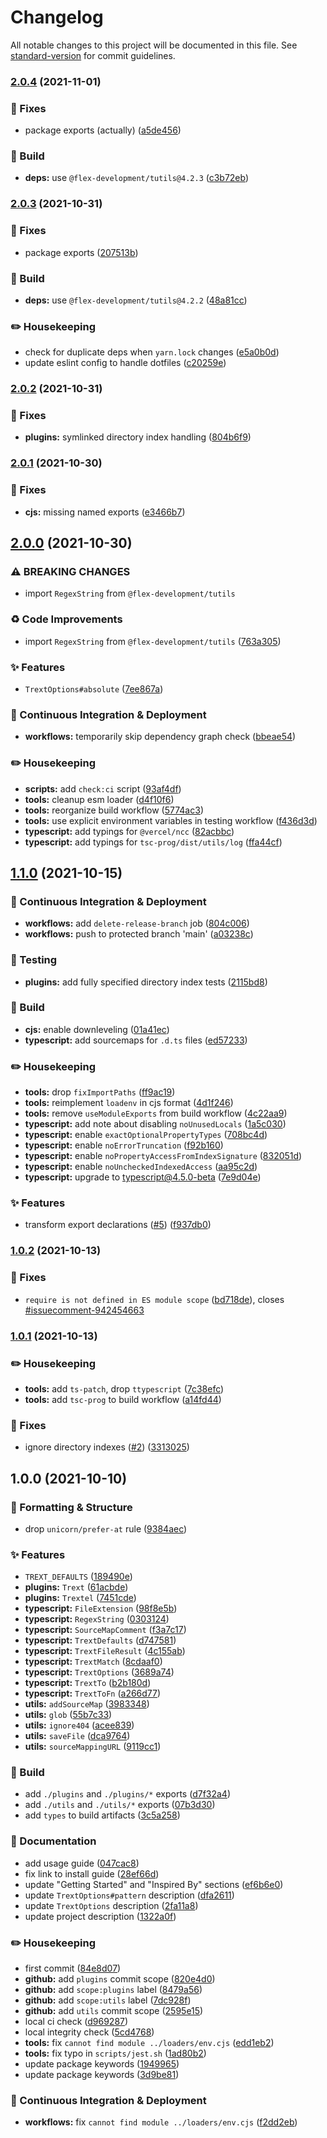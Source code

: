 # Changelog

All notable changes to this project will be documented in this file. See [standard-version](https://github.com/conventional-changelog/standard-version) for commit guidelines.

### [2.0.4](https://github.com/flex-development/trext/compare/trext@2.0.3...trext@2.0.4) (2021-11-01)


### :bug: Fixes

* package exports (actually) ([a5de456](https://github.com/flex-development/trext/commit/a5de456fdc42995a0dec1ffc00d07948e1423b06))


### :hammer: Build

* **deps:** use `@flex-development/tutils@4.2.3` ([c3b72eb](https://github.com/flex-development/trext/commit/c3b72eb98cf53da0e357db8311dac016aa99e97b))

### [2.0.3](https://github.com/flex-development/trext/compare/trext@2.0.2...trext@2.0.3) (2021-10-31)

### :bug: Fixes

* package exports ([207513b](https://github.com/flex-development/trext/commit/207513b0f2f8af721f6c2c59c64df7c4ac616a7e))

### :hammer: Build

* **deps:** use `@flex-development/tutils@4.2.2` ([48a81cc](https://github.com/flex-development/trext/commit/48a81cc682eb83baa69418cba3266077329efce9))

### :pencil2: Housekeeping

* check for duplicate deps when `yarn.lock` changes ([e5a0b0d](https://github.com/flex-development/trext/commit/e5a0b0ddb2ef21101acc16fd74165ebf3a0321bd))
* update eslint config to handle dotfiles ([c20259e](https://github.com/flex-development/trext/commit/c20259e187d0dcb977ea6511e341bb17281916bc))

### [2.0.2](https://github.com/flex-development/trext/compare/trext@2.0.1...trext@2.0.2) (2021-10-31)

### :bug: Fixes

* **plugins:** symlinked directory index handling ([804b6f9](https://github.com/flex-development/trext/commit/804b6f99aea7acba57917ad5522237701a6c6863))

### [2.0.1](https://github.com/flex-development/trext/compare/trext@2.0.0...trext@2.0.1) (2021-10-30)

### :bug: Fixes

* **cjs:** missing named exports ([e3466b7](https://github.com/flex-development/trext/commit/e3466b713e342ac7b491f2753310a5ecdd171168))

## [2.0.0](https://github.com/flex-development/trext/compare/trext@1.1.0...trext@2.0.0) (2021-10-30)

### ⚠ BREAKING CHANGES

* import `RegexString` from `@flex-development/tutils`

### :recycle: Code Improvements

* import `RegexString` from `@flex-development/tutils` ([763a305](https://github.com/flex-development/trext/commit/763a30542fbcb6c634baa50add0029ab99a49b09))

### :sparkles: Features

* `TrextOptions#absolute` ([7ee867a](https://github.com/flex-development/trext/commit/7ee867ac7890d40e325a5e701186dd730063e0e7))

### :truck: Continuous Integration & Deployment

* **workflows:** temporarily skip dependency graph check ([bbeae54](https://github.com/flex-development/trext/commit/bbeae54f1f0a0b305aeb3893d5df955bbecf93d7))

### :pencil2: Housekeeping

* **scripts:** add `check:ci` script ([93af4df](https://github.com/flex-development/trext/commit/93af4dfc36e0a2d85689577cebaf66ac79eb6793))
* **tools:** cleanup esm loader ([d4f10f6](https://github.com/flex-development/trext/commit/d4f10f699b3751e53cbaf26816eca9945a0220cd))
* **tools:** reorganize build workflow ([5774ac3](https://github.com/flex-development/trext/commit/5774ac33cfc0c7759328d4a28c73d4d0b28b8728))
* **tools:** use explicit environment variables in testing workflow ([f436d3d](https://github.com/flex-development/trext/commit/f436d3d4edb4dba085fe29d2185e9c9351c15766))
* **typescript:** add typings for `@vercel/ncc` ([82acbbc](https://github.com/flex-development/trext/commit/82acbbca51ac6e8da1704e57a5fb55abfb2ed3fa))
* **typescript:** add typings for `tsc-prog/dist/utils/log` ([ffa44cf](https://github.com/flex-development/trext/commit/ffa44cf4da7ad5e166fb7192862f49ef7e187147))

## [1.1.0](https://github.com/flex-development/trext/compare/trext@1.0.2...trext@1.1.0) (2021-10-15)

### :truck: Continuous Integration & Deployment

* **workflows:** add `delete-release-branch` job ([804c006](https://github.com/flex-development/trext/commit/804c00622ba9734ed9177a9941bc4b25a908b8f3))
* **workflows:** push to protected branch 'main' ([a03238c](https://github.com/flex-development/trext/commit/a03238c84113788b5fd84bd731f162492c09a587))

### :robot: Testing

* **plugins:** add fully specified directory index tests ([2115bd8](https://github.com/flex-development/trext/commit/2115bd8b901c898bb319f9ef69b73db3eaa6a551))

### :hammer: Build

* **cjs:** enable downleveling ([01a41ec](https://github.com/flex-development/trext/commit/01a41ecad5e879195b9cfb9eb53ca5ebc32ce8c9))
* **typescript:** add sourcemaps for `.d.ts` files ([ed57233](https://github.com/flex-development/trext/commit/ed57233cd3f5d1a1e89c4cff1262c3a26a1e0db0))

### :pencil2: Housekeeping

* **tools:** drop `fixImportPaths` ([ff9ac19](https://github.com/flex-development/trext/commit/ff9ac19e9cfdbb7def399472ec64826e51451584))
* **tools:** reimplement `loadenv` in cjs format ([4d1f246](https://github.com/flex-development/trext/commit/4d1f2468142480d99d5f8dd207b0a2403a68972e))
* **tools:** remove `useModuleExports` from build workflow ([4c22aa9](https://github.com/flex-development/trext/commit/4c22aa921099abb99e6a947e4b67f4db2f47687e))
* **typescript:** add note about disabling `noUnusedLocals` ([1a5c030](https://github.com/flex-development/trext/commit/1a5c030e1fcf8ca4cffa019294ae8aea552f0a04))
* **typescript:** enable `exactOptionalPropertyTypes` ([708bc4d](https://github.com/flex-development/trext/commit/708bc4d00e05eb4e2050877ddd341e0b815758f3))
* **typescript:** enable `noErrorTruncation` ([f92b160](https://github.com/flex-development/trext/commit/f92b160ed029efe49326c88cbcaabb0818cdf0b0))
* **typescript:** enable `noPropertyAccessFromIndexSignature` ([832051d](https://github.com/flex-development/trext/commit/832051da0b8ec298d4c8a40e4aea72bee2d9fad9))
* **typescript:** enable `noUncheckedIndexedAccess` ([aa95c2d](https://github.com/flex-development/trext/commit/aa95c2d4b2d732bf4dd2d7a4c77d2fc02b2752ba))
* **typescript:** upgrade to typescript@4.5.0-beta ([7e9d04e](https://github.com/flex-development/trext/commit/7e9d04e5eef3fa3b224bcf69adb220ccbe09b089))

### :sparkles: Features

* transform export declarations ([#5](https://github.com/flex-development/trext/issues/5)) ([f937db0](https://github.com/flex-development/trext/commit/f937db042a4f6611636dad64d1b91e8439ea3161))

### [1.0.2](https://github.com/flex-development/trext/compare/trext@1.0.1...trext@1.0.2) (2021-10-13)

### :bug: Fixes

* `require is not defined in ES module scope` ([bd718de](https://github.com/flex-development/trext/commit/bd718de092a57051ef67527cfba9853bef9a5418)), closes [#issuecomment-942454663](https://github.com/flex-development/trext/issues/issuecomment-942454663)

### [1.0.1](https://github.com/flex-development/trext/compare/trext@1.0.0...trext@1.0.1) (2021-10-13)

### :pencil2: Housekeeping

* **tools:** add `ts-patch`, drop `ttypescript` ([7c38efc](https://github.com/flex-development/trext/commit/7c38efc692f46475968615dfd01725e0cc030f21))
* **tools:** add `tsc-prog` to build workflow ([a14fd44](https://github.com/flex-development/trext/commit/a14fd445c80d5e8b035411a37492245dad2ddbe2))

### :bug: Fixes

* ignore directory indexes ([#2](https://github.com/flex-development/trext/issues/2)) ([3313025](https://github.com/flex-development/trext/commit/3313025188ad91a7d1181ca21464aec01558274a))

## 1.0.0 (2021-10-10)

### :nail_care: Formatting & Structure

* drop `unicorn/prefer-at` rule ([9384aec](https://github.com/flex-development/trext/commit/9384aec28a1dbcdf4760f19f8fc31cb6758b0554))

### :sparkles: Features

* `TREXT_DEFAULTS` ([189490e](https://github.com/flex-development/trext/commit/189490e06a21cb27ab001a2231bf7102fc4958b2))
* **plugins:** `Trext` ([61acbde](https://github.com/flex-development/trext/commit/61acbde02b8f7f25eb5c4326f522543ef4a3d233))
* **plugins:** `Trextel` ([7451cde](https://github.com/flex-development/trext/commit/7451cdee077d22044c3b026c886b2800733ac234))
* **typescript:** `FileExtension` ([98f8e5b](https://github.com/flex-development/trext/commit/98f8e5bb2bd3131ce2a7a3aef1ccb608de384d17))
* **typescript:** `RegexString` ([0303124](https://github.com/flex-development/trext/commit/0303124cabf65680405b3666765fa05d5f301778))
* **typescript:** `SourceMapComment` ([f3a7c17](https://github.com/flex-development/trext/commit/f3a7c17c4129bed386523f653edde3ce50859aee))
* **typescript:** `TrextDefaults` ([d747581](https://github.com/flex-development/trext/commit/d747581ac7bbefcf30062ab5a41d865d2a7cdbe0))
* **typescript:** `TrextFileResult` ([4c155ab](https://github.com/flex-development/trext/commit/4c155ab0a898c18b9b14b6285fd2261d1209e53d))
* **typescript:** `TrextMatch` ([8cdaaf0](https://github.com/flex-development/trext/commit/8cdaaf05e87a96da23906b56af51eaf3095ade04))
* **typescript:** `TrextOptions` ([3689a74](https://github.com/flex-development/trext/commit/3689a74aa22a88c22b990d8d4378e3717f6935a3))
* **typescript:** `TrextTo` ([b2b180d](https://github.com/flex-development/trext/commit/b2b180d8cd59405bc9aed2c3a28e9aebf483a232))
* **typescript:** `TrextToFn` ([a266d77](https://github.com/flex-development/trext/commit/a266d77009bb7eb8650a61a073906931e4427794))
* **utils:** `addSourceMap` ([3983348](https://github.com/flex-development/trext/commit/3983348e03e499a399f75596b7ce3012b828f831))
* **utils:** `glob` ([55b7c33](https://github.com/flex-development/trext/commit/55b7c334ce9d731f1364942ca763e7dffd9eaf8e))
* **utils:** `ignore404` ([acee839](https://github.com/flex-development/trext/commit/acee839af5b53c98c45a02f439ca74a3f77297ac))
* **utils:** `saveFile` ([dca9764](https://github.com/flex-development/trext/commit/dca97641e60994b90a59d730a2e3f4ef0cca3933))
* **utils:** `sourceMappingURL` ([9119cc1](https://github.com/flex-development/trext/commit/9119cc17dd71e59b78b4d6a821d69d5066e46703))

### :hammer: Build

* add `./plugins` and `./plugins/*` exports ([d7f32a4](https://github.com/flex-development/trext/commit/d7f32a48237410bfbb457861cf758627dac22f9d))
* add `./utils` and `./utils/*` exports ([07b3d30](https://github.com/flex-development/trext/commit/07b3d309272c0e2439d379262b3b95c7ca968fef))
* add `types` to build artifacts ([3c5a258](https://github.com/flex-development/trext/commit/3c5a258dc553d284c6eb63675b94f84df29041d2))

### :book: Documentation

* add usage guide ([047cac8](https://github.com/flex-development/trext/commit/047cac8e3cc0f3620986adc2b9cb64202a8fcacc))
* fix link to install guide ([28ef66d](https://github.com/flex-development/trext/commit/28ef66dfb4bf69d4c6ad27248f1f0f553da6b8fa))
* update "Getting Started" and "Inspired By" sections ([ef6b6e0](https://github.com/flex-development/trext/commit/ef6b6e0a0358fc4d89bd6aee217eddb8efe90792))
* update `TrextOptions#pattern` description ([dfa2611](https://github.com/flex-development/trext/commit/dfa26118465a714fe99fe612a347f073fb1a5471))
* update `TrextOptions` description ([2fa11a8](https://github.com/flex-development/trext/commit/2fa11a86895f1b8840a73aa229394c36c5384d37))
* update project description ([1322a0f](https://github.com/flex-development/trext/commit/1322a0f248459c2b74b0b324a1d2883ed2f36673))

### :pencil2: Housekeeping

* first commit ([84e8d07](https://github.com/flex-development/trext/commit/84e8d07b2d961d0982ae7362567f24b945727ec8))
* **github:** add `plugins` commit scope ([820e4d0](https://github.com/flex-development/trext/commit/820e4d05855c2eca499754c08b4843cb0cf7c4b5))
* **github:** add `scope:plugins` label ([8479a56](https://github.com/flex-development/trext/commit/8479a56d14560c20d28b5a355bbe7086a69ba6e3))
* **github:** add `scope:utils` label ([7dc928f](https://github.com/flex-development/trext/commit/7dc928f5cefedcbd5446a73c5666482890783c91))
* **github:** add `utils` commit scope ([2595e15](https://github.com/flex-development/trext/commit/2595e153015b0438dd2b639c4d17cb922d671759))
* local ci check ([d969287](https://github.com/flex-development/trext/commit/d96928792a9f7cbbc5b6e7020b1334ba27ed307d))
* local integrity check ([5cd4768](https://github.com/flex-development/trext/commit/5cd47682a24eaae92a305e57fa7849d87bd42b1b))
* **tools:** fix `cannot find module ../loaders/env.cjs` ([edd1eb2](https://github.com/flex-development/trext/commit/edd1eb2f99fd9ef78834d4d925b47903981aa836))
* **tools:** fix typo in `scripts/jest.sh` ([1ad80b2](https://github.com/flex-development/trext/commit/1ad80b2950e3a45bc981c2f9ebd268cf2a6c3045))
* update package keywords ([1949965](https://github.com/flex-development/trext/commit/194996535c49f848b017db90666f46528aff5579))
* update package keywords ([3d9be81](https://github.com/flex-development/trext/commit/3d9be81478deac861260b4bcaf400cdbf7a859b1))

### :truck: Continuous Integration & Deployment

* **workflows:** fix `cannot find module ../loaders/env.cjs` ([f2dd2eb](https://github.com/flex-development/trext/commit/f2dd2ebff7ed3469f2921409fccd1ff699125d63))

